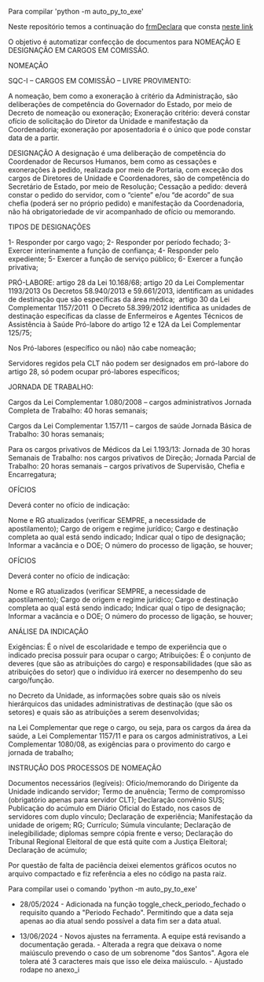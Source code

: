 Para compilar 'python -m auto_py_to_exe'


Neste repositório temos a continuação do <a href="https://drive.google.com/file/d/1Ryd6T_pFONlM9o2Zmuj2TQwidjIeKv4Q/view?usp=sharing">frmDeclara</a> que consta <a href="https://saude.sp.gov.br/coordenadoria-de-recursos-humanos/areas-da-crh/grupo-de-apoio-ao-desenvolvimento-institucional/material-tecnico-do-centro-de-controle-de-recursos-humanos-comando/material-tecnico-do-centro-de-controle-de-recursos-humanos-comando">neste link </a> 

O objetivo é automatizar confecção de documentos para NOMEAÇÃO E DESIGNAÇÃO EM CARGOS EM COMISSÃO.

NOMEAÇÃO

SQC-I – CARGOS EM COMISSÃO – LIVRE PROVIMENTO:

A nomeação, bem como a exoneração à critério da Administração, são deliberações de competência do Governador do Estado, por meio de Decreto de nomeação ou exoneração;
Exoneração critério: deverá constar ofício de solicitação do Diretor da Unidade e manifestação da Coordenadoria; exoneração por aposentadoria é o único que pode constar data de a partir.

DESIGNAÇÃO
A designação é uma deliberação de competência do Coordenador de Recursos Humanos, bem como as cessações e exonerações à pedido, realizada por meio de Portaria, com exceção dos cargos de Diretores de Unidade e Coordenadores, são de competência do Secretário de Estado, por meio de Resolução;
Cessação a pedido: deverá constar o pedido do servidor, com o “ciente” e/ou “de acordo” de sua chefia (poderá ser no próprio pedido) e manifestação da Coordenadoria, não há obrigatoriedade de vir acompanhado de ofício ou memorando.


TIPOS DE DESIGNAÇÕES


1- Responder por cargo vago;
2- Responder por período fechado; 
3- Exercer interinamente a função de confiança;
4- Responder pelo expediente;
5- Exercer a função de serviço público;
6- Exercer a função privativa; 


PRÓ-LABORE:
artigo 28 da Lei 10.168/68;
artigo 20 da Lei Complementar 1193/2013 
Os Decretos 58.940/2013 e 59.661/2013, identificam as unidades de destinação que são específicas da área médica; 
artigo 30 da Lei Complementar 1157/2011
 O Decreto 58.399/2012 identifica as unidades de destinação específicas da classe de Enfermeiros e Agentes Técnicos de Assistência à Saúde
Pró-labore do artigo 12 e 12A da Lei Complementar 125/75; 

Nos Pró-labores (específico ou não) não cabe nomeação; 

Servidores regidos pela CLT não podem ser designados em pró-labore do artigo 28, só podem ocupar pró-labores específicos;


JORNADA DE TRABALHO:

Cargos da Lei Complementar 1.080/2008 – cargos administrativos
Jornada Completa de Trabalho: 40 horas semanais;

Cargos da Lei Complementar 1.157/11 – cargos de saúde
Jornada Básica de Trabalho: 30 horas semanais;

Para os cargos privativos de Médicos da Lei 1.193/13:
Jornada de 30 horas Semanais de Trabalho: nos cargos privativos de Direção;
Jornada Parcial de Trabalho: 20 horas semanais – cargos privativos de Supervisão, Chefia e Encarregatura;


OFÍCIOS

Deverá conter no ofício de indicação:


Nome e RG atualizados (verificar SEMPRE, a necessidade de apostilamento); 
Cargo de origem e regime jurídico;
Cargo e destinação completa ao qual está sendo indicado;
Indicar qual o tipo de designação; 
Informar a vacância e o DOE;
O número do processo de ligação, se houver;


OFÍCIOS

Deverá conter no ofício de indicação:


Nome e RG atualizados (verificar SEMPRE, a necessidade de apostilamento); 
Cargo de origem e regime jurídico;
Cargo e destinação completa ao qual está sendo indicado;
Indicar qual o tipo de designação; 
Informar a vacância e o DOE;
O número do processo de ligação, se houver;


ANÁLISE DA INDICAÇÃO

Exigências: É o nível de escolaridade e tempo de experiência que o indicado precisa possuir para ocupar o cargo;
Atribuições: É o conjunto de deveres (que são as atribuições do cargo) e responsabilidades (que são as atribuições do setor) que o indivíduo irá exercer no desempenho do seu cargo/função. 

no Decreto da Unidade, as informações sobre quais são os níveis hierárquicos das unidades administrativas de destinação (que são os setores) e quais são as atribuições a serem desenvolvidas; 

na Lei Complementar que rege o cargo, ou seja, para os cargos da área da saúde, a Lei Complementar 1157/11 e para os cargos administrativos, a Lei Complementar 1080/08, as exigências para o provimento do cargo e jornada de trabalho; 


INSTRUÇÃO DOS PROCESSOS DE NOMEAÇÃO
     
Documentos necessários (legíveis): 
Ofício/memorando do Dirigente da Unidade indicando servidor; 
Termo de anuência;
Termo de compromisso (obrigatório apenas para servidor CLT);
Declaração convênio SUS;
Publicação do acúmulo em Diário Oficial do Estado, nos casos de servidores com duplo vínculo;
Declaração de experiência;
Manifestação da unidade de origem;
RG; Currículo; Súmula vinculante; Declaração de inelegibilidade; diplomas sempre cópia frente e verso; Declaração do Tribunal Regional Eleitoral de que está quite com a Justiça Eleitoral; Declaração de acúmulo;

Por questão de falta de paciência deixei elementos gráficos ocutos no arquivo compactado e fiz referência a eles no código na pasta raiz.

Para compilar usei o comando 'python -m auto_py_to_exe'

* 28/05/2024 - Adicionada na função toggle_check_periodo_fechado o requisito quando a "Periodo Fechado". Permitindo que a data seja apenas ao dia atual sendo possível a data fim ser a data atual.

* 13/06/2024 - Novos ajustes na ferramenta. A equipe está revisando a documentação gerada. 
        - Alterada a regra que deixava o nome maiúsculo prevendo o caso de um sobrenome "dos Santos". Agora ele tolera até 3 caracteres mais que isso ele deixa maiúsculo.
        - Ajustado rodape no anexo_i